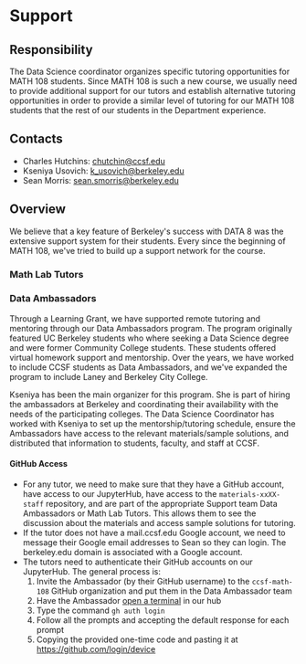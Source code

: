 # Support

## Responsibility
The Data Science coordinator organizes specific tutoring opportunities for MATH 108 students. Since MATH 108 is such a new course, we usually need to provide additional support for our tutors and establish alternative tutoring opportunities in order to provide a similar level of tutoring for our MATH 108 students that the rest of our students in the Department experience.

## Contacts
- Charles Hutchins: chutchin@ccsf.edu
- Kseniya Usovich: k_usovich@berkeley.edu
- Sean Morris: sean.smorris@berkeley.edu

## Overview
We believe that a key feature of Berkeley's success with DATA 8 was the extensive support system for their students. Every since the beginning of MATH 108, we've tried to build up a support network for the course. 

### Math Lab Tutors

### Data Ambassadors
Through a Learning Grant, we have supported remote tutoring and mentoring through our Data Ambassadors program. The program originally featured UC Berkeley students who where seeking a Data Science degree and were former Community College students. These students offered virtual homework support and mentorship. Over the years, we have worked to include CCSF students as Data Ambassadors, and we've expanded the program to include Laney and Berkeley City College. 

Kseniya has been the main organizer for this program. She is part of hiring the ambassadors at Berkeley and coordinating their availability with the needs of the participating colleges. The Data Science Coordinator has worked with Kseniya to set up the mentorship/tutoring schedule, ensure the Ambassadors have access to the relevant materials/sample solutions, and distributed that information to students, faculty, and staff at CCSF.

#### GitHub Access
- For any tutor, we need to make sure that they have a GitHub account, have access to our JupyterHub, have access to the `materials-xxXX-staff` repository, and are part of the appropriate Support team Data Ambassadors or Math Lab Tutors. This allows them to see the discussion about the materials and access sample solutions for tutoring.
- If the tutor does not have a mail.ccsf.edu Google account, we need to message their Google email addresses to Sean so they can login. The berkeley.edu domain is associated with a Google account.
- The tutors need to authenticate their GitHub accounts on our JupyterHub. The general process is:
    1. Invite the Ambassador (by their GitHub username) to the `ccsf-math-108` GitHub organization and put them in the Data Ambassador team
    1. Have the Ambassador [open a terminal](https://jupyterlab.readthedocs.io/en/latest/user/terminal.html) in our hub
    1. Type the command `gh auth login`
    1. Follow all the prompts and accepting the default response for each prompt
    1. Copying the provided one-time code and pasting it at https://github.com/login/device